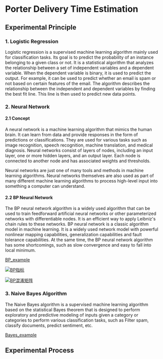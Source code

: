 # Porter Delivery Time Estimation
## Experimental Principle
### 1. Logistic Regression  
Logistic regression is a supervised machine learning algorithm mainly used for classification tasks. Its goal is to predict the probability of an instance belonging to a given class or not. It is a statistical algorithm that analyzes the relationship between a set of independent variables and a dependent variable. When the dependent variable is binary, it is used to predict the output. For example, it can be used to predict whether an email is spam or not based on certain features of the email. The algorithm describes the relationship between the independent and dependent variables by finding the best fit line. This line is then used to predict new data points.
### 2. Neural Network
#### 2.1 Concept
A neural network is a machine learning algorithm that mimics the human brain. It can learn from data and provide responses in the form of predictions or classifications. They are used for various tasks such as image recognition, speech recognition, machine translation, and medical diagnosis. Neural networks consist of layers of nodes, including an input layer, one or more hidden layers, and an output layer. Each node is connected to another node and has associated weights and thresholds.

Neural networks are just one of many tools and methods in machine learning algorithms. Neural networks themselves are also used as part of many different machine learning algorithms to process high-level input into something a computer can understand.
#### 2.2 BP Neural Network
The BP neural network algorithm is a widely used algorithm that can be used to train feedforward artificial neural networks or other parameterized networks with differentiable nodes. It is an efficient way to apply Leibniz's chain rules to these networks. BP neural network is a classic algorithm model in machine learning. It is a widely used network model with powerful nonlinear mapping capabilities, generalization capabilities and fault tolerance capabilities. At the same time, the BP neural network algorithm has some shortcomings, such as slow convergence and easy to fall into local minimum.

[BP_example](https://github.com/Houming-Huang/Porter-Delivery-Time-Estimation/blob/main/BP_example.m)

[![BP指标](https://github.com/Houming-Huang/Porter-Delivery-Time-Estimation/blob/main/images/BP_Exa/%E6%8C%87%E6%A0%87.png)](https://github.com/Houming-Huang/Porter-Delivery-Time-Estimation/blob/main/images/BP_Exa/)

[![BP混淆矩阵](https://github.com/Houming-Huang/Porter-Delivery-Time-Estimation/blob/main/images/BP_Exa/%E6%B7%B7%E6%B7%86%E7%9F%A9%E9%98%B5.png)](https://github.com/Houming-Huang/Porter-Delivery-Time-Estimation/blob/main/images/BP_Exa/)
### 3. Naive Bayes Algorithm
The Naive Bayes algorithm is a supervised machine learning algorithm based on the statistical Bayes theorem that is designed to perform exploratory and predictive modeling of inputs given a category or categories to perform various classification tasks, such as Filter spam, classify documents, predict sentiment, etc.

[Bayes_example](https://github.com/Houming-Huang/Porter-Delivery-Time-Estimation/blob/main/Byes_example.m)
## Experimental Process
